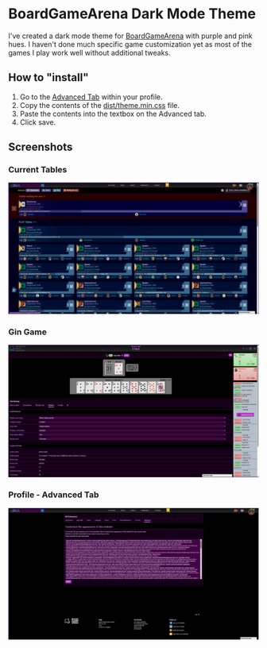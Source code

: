# BoardGameArena Dark Mode Theme

I've created a dark mode theme for [BoardGameArena](https://boardgamearena.com/) with purple and pink hues. I haven't done much specific game customization yet as most of the games I play work well without additional tweaks.

## How to "install"

1. Go to the [Advanced Tab](https://boardgamearena.com/preferences?section=advanced) within your profile.
2. Copy the contents of the [dist/theme.min.css](dist/theme.min.css) file.
3. Paste the contents into the textbox on the Advanced tab.
4. Click save.

## Screenshots

### Current Tables

![Screenshot of Current Tables](screenshots/GamesInProgress.png)

### Gin Game

![Screenshot of Gin game](screenshots/Gin.png)

### Profile - Advanced Tab

![Screenshot of Profile Advanced Tab](screenshots/AdvancedTab.png)
